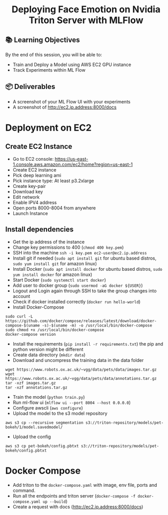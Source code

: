 
# <h1 align="center" id="heading">Deploying Face Emotion on Nvidia Triton Server with MLFlow</h1>

## 📚 Learning Objectives

By the end of this session, you will be able to:

- Train and Deploy a Model using AWS EC2 GPU instance
- Track Experiments within ML Flow

## 📦 Deliverables

- A screenshot of your ML Flow UI with your experiments
- A screenshot of <http://ec2.ip.address:8000/docs>

# Deployment on EC2

## Create EC2 Instance

- Go to EC2 console: <https://us-east-1.console.aws.amazon.com/ec2/home?region=us-east-1>
- Create EC2 instance
- Pick deep learning ami
- Pick instance type: At least p3.2xlarge
- Create key-pair
- Download key
- Edit network
- Enable IPV4 address
- Open ports 8000-8004 from anywhere
- Launch Instance

## Install dependencies

- Get the ip address of the instance
- Change key permissions to 400 (`chmod 400 key.pem`)
- SSH into the machine `ssh -i key.pem ec2-user@ec2.ip.address`
- Install git if needed (`sudo apt install git` for ubuntu based distros, `sudo yum install git` for amazon linux)
- Install Docker (`sudo apt install docker` for ubuntu based distros, `sudo yum install docker` for amazon linux)
- Start Docker (`sudo systemctl start docker`)
- Add user to docker group (`sudo usermod -aG docker ${USER}`)
- Logout and Login again through SSH to take the group changes into account
- Check if docker installed correctly (`docker run hello-world`)
- Install Docker-Compose

```
sudo curl -L https://github.com/docker/compose/releases/latest/download/docker-compose-$(uname -s)-$(uname -m) -o /usr/local/bin/docker-compose
sudo chmod +x /usr/local/bin/docker-compose
docker-compose version
```

- Install the requirements (`pip install -r requirements.txt`) the pip and python version might be different
- Create data directory (`mkdir data`)
- Download and uncompress the training data in the data folder

```
wget https://www.robots.ox.ac.uk/~vgg/data/pets/data/images.tar.gz
wget https://www.robots.ox.ac.uk/~vgg/data/pets/data/annotations.tar.gz
tar -xzf images.tar.gz
tar -xzf annotations.tar.gz
```

- Train the model (`python train.py`)
- Run ml-flow ui (`mlflow ui --port 8004 --host 0.0.0.0`)
- Configure awscli (`aws configure`)
- Upload the model to the s3 model repository

```
aws s3 cp --recursive segmentation s3://triton-repository/models/pet-bokeh/1/model.savedmodel/
```

- Upload the config

```
aws s3 cp pet-bokeh/config.pbtxt s3://triton-repository/models/pet-bokeh/config.pbtxt
```

# Docker Compose

- Add triton to the `docker-compose.yaml` with image, env file, ports and command.
- Run all the endpoints and triton server (`docker-compose -f docker-compose.yaml up --build`)
- Create a request with docs (<http://ec2.ip.address:8000/docs>)
